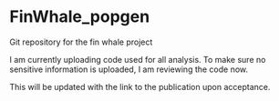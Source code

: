 # FinWhale_popgen
Git repository for the fin whale project

I am currently uploading code used for all analysis. To make sure no sensitive information is uploaded, I am reviewing the code now.

This will be updated with the link to the publication upon acceptance.
